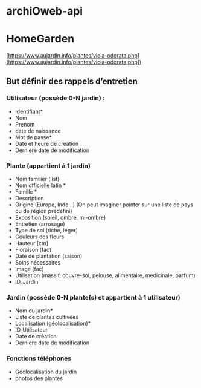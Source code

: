 # archiOweb-api

# HomeGarden

[https://www.aujardin.info/plantes/viola-odorata.php](https://www.aujardin.info/plantes/viola-odorata.php])

## But définir des rappels d’entretien

### Utilisateur (possède 0-N jardin) :

- Identifiant\*
- Nom
- Prenom
- date de naissance
- Mot de passe\*
- Date et heure de création
- Dernière date de modification

### Plante (appartient à 1 jardin)

- Nom familier (list)
- Nom officielle latin \*
- Famille \*
- Description
- Origine (Europe, Inde ..) (On peut imaginer pointer sur une liste de pays ou de région prédéfini)
- Exposition (soleil, ombre, mi-ombre)
- Entretien (arrosage)
- Type de sol (riche, léger)
- Couleurs des fleurs
- Hauteur [cm]
- Floraison (fac)
- Date de plantation (saison)
- Soins nécessaires
- Image (fac)
- Utilisation (massif, couvre-sol, pelouse, alimentaire, médicinale, parfum)
- ID_Jardin

### Jardin (possède 0-N plante(s) et appartient à 1 utilisateur)

- Nom du jardin\*
- Liste de plantes cultivées
- Localisation (géolocalisation)\*
- ID_Utilisateur
- Date de création
- Dernière date de modification

### Fonctions téléphones

- Géolocalisation du jardin
- photos des plantes
